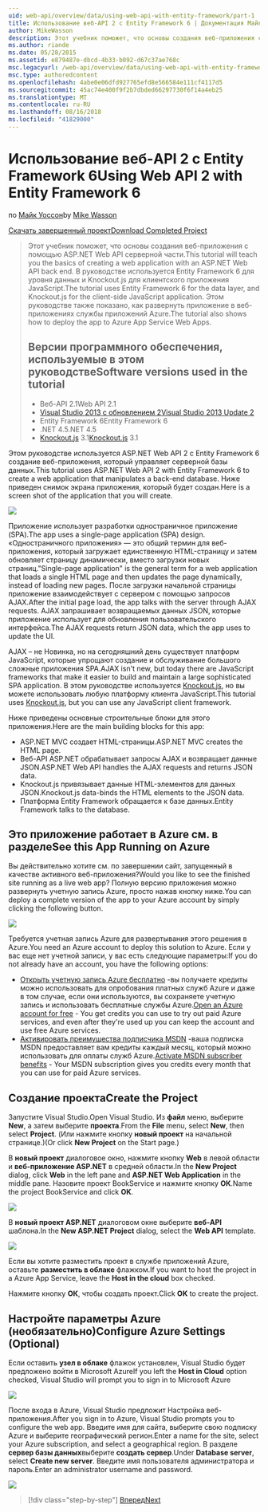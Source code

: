 ```yaml
---
uid: web-api/overview/data/using-web-api-with-entity-framework/part-1
title: Использование веб-API 2 с Entity Framework 6 | Документация Майкрософт
author: MikeWasson
description: Этот учебник поможет, что основы создания веб-приложения с помощью ASP.NET Web API серверной части. В этом руководстве используется Entity Framework 6 для макета данных...
ms.author: riande
ms.date: 05/28/2015
ms.assetid: e879487e-dbcd-4b33-b092-d67c37ae768c
msc.legacyurl: /web-api/overview/data/using-web-api-with-entity-framework/part-1
msc.type: authoredcontent
ms.openlocfilehash: 4abe0e06dfd927765efd8e566584e111cf4117d5
ms.sourcegitcommit: 45ac74e400f9f2b7dbded66297730f6f14a4eb25
ms.translationtype: MT
ms.contentlocale: ru-RU
ms.lasthandoff: 08/16/2018
ms.locfileid: "41829000"
---
```

<a name="using-web-api-2-with-entity-framework-6"></a><span data-ttu-id="f7633-104">Использование веб-API 2 с Entity Framework 6</span><span class="sxs-lookup"><span data-stu-id="f7633-104">Using Web API 2 with Entity Framework 6</span></span>
====================
<span data-ttu-id="f7633-105">по [Майк Уоссон](https://github.com/MikeWasson)</span><span class="sxs-lookup"><span data-stu-id="f7633-105">by [Mike Wasson](https://github.com/MikeWasson)</span></span>

[<span data-ttu-id="f7633-106">Скачать завершенный проект</span><span class="sxs-lookup"><span data-stu-id="f7633-106">Download Completed Project</span></span>](https://github.com/MikeWasson/BookService)

> <span data-ttu-id="f7633-107">Этот учебник поможет, что основы создания веб-приложения с помощью ASP.NET Web API серверной части.</span><span class="sxs-lookup"><span data-stu-id="f7633-107">This tutorial will teach you the basics of creating a web application with an ASP.NET Web API back end.</span></span> <span data-ttu-id="f7633-108">В руководстве используется Entity Framework 6 для уровня данных и Knockout.js для клиентского приложения JavaScript.</span><span class="sxs-lookup"><span data-stu-id="f7633-108">The tutorial uses Entity Framework 6 for the data layer, and Knockout.js for the client-side JavaScript application.</span></span> <span data-ttu-id="f7633-109">Этом руководстве также показано, как развернуть приложение в веб-приложениях службы приложений Azure.</span><span class="sxs-lookup"><span data-stu-id="f7633-109">The tutorial also shows how to deploy the app to Azure App Service Web Apps.</span></span>
> 
> ## <a name="software-versions-used-in-the-tutorial"></a><span data-ttu-id="f7633-110">Версии программного обеспечения, используемые в этом руководстве</span><span class="sxs-lookup"><span data-stu-id="f7633-110">Software versions used in the tutorial</span></span>
> 
> 
> - <span data-ttu-id="f7633-111">Веб-API 2.1</span><span class="sxs-lookup"><span data-stu-id="f7633-111">Web API 2.1</span></span>
> - [<span data-ttu-id="f7633-112">Visual Studio 2013 с обновлением 2</span><span class="sxs-lookup"><span data-stu-id="f7633-112">Visual Studio 2013 Update 2</span></span>](https://www.visualstudio.com/downloads/download-visual-studio-vs)
> - <span data-ttu-id="f7633-113">Entity Framework 6</span><span class="sxs-lookup"><span data-stu-id="f7633-113">Entity Framework 6</span></span>
> - <span data-ttu-id="f7633-114">.NET 4.5</span><span class="sxs-lookup"><span data-stu-id="f7633-114">.NET 4.5</span></span>
> - <span data-ttu-id="f7633-115">[Knockout.js](http://knockoutjs.com/) 3.1</span><span class="sxs-lookup"><span data-stu-id="f7633-115">[Knockout.js](http://knockoutjs.com/) 3.1</span></span>


<span data-ttu-id="f7633-116">Этом руководстве используется ASP.NET Web API 2 с Entity Framework 6 создание веб-приложения, который управляет серверной базы данных.</span><span class="sxs-lookup"><span data-stu-id="f7633-116">This tutorial uses ASP.NET Web API 2 with Entity Framework 6 to create a web application that manipulates a back-end database.</span></span> <span data-ttu-id="f7633-117">Ниже приведен снимок экрана приложения, который будет создан.</span><span class="sxs-lookup"><span data-stu-id="f7633-117">Here is a screen shot of the application that you will create.</span></span>

[![](part-1/_static/image2.png)](part-1/_static/image1.png)

<span data-ttu-id="f7633-118">Приложение использует разработки одностраничное приложение (SPA).</span><span class="sxs-lookup"><span data-stu-id="f7633-118">The app uses a single-page application (SPA) design.</span></span> <span data-ttu-id="f7633-119">«Одностраничного приложения» — это общий термин для веб-приложения, который загружает единственную HTML-страницу и затем обновляет страницу динамически, вместо загрузки новых страниц.</span><span class="sxs-lookup"><span data-stu-id="f7633-119">"Single-page application" is the general term for a web application that loads a single HTML page and then updates the page dynamically, instead of loading new pages.</span></span> <span data-ttu-id="f7633-120">После загрузки начальной страницы приложение взаимодействует с сервером с помощью запросов AJAX.</span><span class="sxs-lookup"><span data-stu-id="f7633-120">After the initial page load, the app talks with the server through AJAX requests.</span></span> <span data-ttu-id="f7633-121">AJAX запрашивает возвращаемых данных JSON, которые приложение использует для обновления пользовательского интерфейса.</span><span class="sxs-lookup"><span data-stu-id="f7633-121">The AJAX requests return JSON data, which the app uses to update the UI.</span></span>

<span data-ttu-id="f7633-122">AJAX – не Новинка, но на сегодняшний день существует платформ JavaScript, которые упрощают создание и обслуживание большого сложные приложения SPA.</span><span class="sxs-lookup"><span data-stu-id="f7633-122">AJAX isn't new, but today there are JavaScript frameworks that make it easier to build and maintain a large sophisticated SPA application.</span></span> <span data-ttu-id="f7633-123">В этом руководстве используется [Knockout.js](http://knockoutjs.com/), но вы можете использовать любую платформу клиента JavaScript.</span><span class="sxs-lookup"><span data-stu-id="f7633-123">This tutorial uses [Knockout.js](http://knockoutjs.com/), but you can use any JavaScript client framework.</span></span>

<span data-ttu-id="f7633-124">Ниже приведены основные строительные блоки для этого приложения.</span><span class="sxs-lookup"><span data-stu-id="f7633-124">Here are the main building blocks for this app:</span></span>

- <span data-ttu-id="f7633-125">ASP.NET MVC создает HTML-страницы.</span><span class="sxs-lookup"><span data-stu-id="f7633-125">ASP.NET MVC creates the HTML page.</span></span>
- <span data-ttu-id="f7633-126">Веб-API ASP.NET обрабатывает запросы AJAX и возвращает данные JSON.</span><span class="sxs-lookup"><span data-stu-id="f7633-126">ASP.NET Web API handles the AJAX requests and returns JSON data.</span></span>
- <span data-ttu-id="f7633-127">Knockout.js привязывает данные HTML-элементов для данных JSON.</span><span class="sxs-lookup"><span data-stu-id="f7633-127">Knockout.js data-binds the HTML elements to the JSON data.</span></span>
- <span data-ttu-id="f7633-128">Платформа Entity Framework обращается к базе данных.</span><span class="sxs-lookup"><span data-stu-id="f7633-128">Entity Framework talks to the database.</span></span>

## <a name="see-this-app-running-on-azure"></a><span data-ttu-id="f7633-129">Это приложение работает в Azure см. в разделе</span><span class="sxs-lookup"><span data-stu-id="f7633-129">See this App Running on Azure</span></span>

<span data-ttu-id="f7633-130">Вы действительно хотите см. по завершении сайт, запущенный в качестве активного веб-приложения?</span><span class="sxs-lookup"><span data-stu-id="f7633-130">Would you like to see the finished site running as a live web app?</span></span> <span data-ttu-id="f7633-131">Полную версию приложения можно развернуть учетную запись Azure, просто нажав кнопку ниже.</span><span class="sxs-lookup"><span data-stu-id="f7633-131">You can deploy a complete version of the app to your Azure account by simply clicking the following button.</span></span>

[![](http://azuredeploy.net/deploybutton.png)](https://azuredeploy.net/?WT.mc_id=deploy_azure_aspnet&repository=https://github.com/tfitzmac/BookService)

<span data-ttu-id="f7633-132">Требуется учетная запись Azure для развертывания этого решения в Azure.</span><span class="sxs-lookup"><span data-stu-id="f7633-132">You need an Azure account to deploy this solution to Azure.</span></span> <span data-ttu-id="f7633-133">Если у вас еще нет учетной записи, у вас есть следующие параметры:</span><span class="sxs-lookup"><span data-stu-id="f7633-133">If you do not already have an account, you have the following options:</span></span>

- <span data-ttu-id="f7633-134">[Открыть учетную запись Azure бесплатно](https://azure.microsoft.com/pricing/free-trial/?WT.mc_id=A443DD604) -вы получаете кредиты можно использовать для опробования платных служб Azure и даже в том случае, если они используются, вы сохраняете учетную запись и использовать бесплатные службы Azure.</span><span class="sxs-lookup"><span data-stu-id="f7633-134">[Open an Azure account for free](https://azure.microsoft.com/pricing/free-trial/?WT.mc_id=A443DD604) - You get credits you can use to try out paid Azure services, and even after they're used up you can keep the account and use free Azure services.</span></span>
- <span data-ttu-id="f7633-135">[Активировать преимущества подписчика MSDN](https://azure.microsoft.com/pricing/member-offers/msdn-benefits-details/?WT.mc_id=A443DD604) -ваша подписка MSDN предоставляет вам кредиты каждый месяц, который можно использовать для оплаты служб Azure.</span><span class="sxs-lookup"><span data-stu-id="f7633-135">[Activate MSDN subscriber benefits](https://azure.microsoft.com/pricing/member-offers/msdn-benefits-details/?WT.mc_id=A443DD604) - Your MSDN subscription gives you credits every month that you can use for paid Azure services.</span></span>

## <a name="create-the-project"></a><span data-ttu-id="f7633-136">Создание проекта</span><span class="sxs-lookup"><span data-stu-id="f7633-136">Create the Project</span></span>

<span data-ttu-id="f7633-137">Запустите Visual Studio.</span><span class="sxs-lookup"><span data-stu-id="f7633-137">Open Visual Studio.</span></span> <span data-ttu-id="f7633-138">Из **файл** меню, выберите **New**, а затем выберите **проекта**.</span><span class="sxs-lookup"><span data-stu-id="f7633-138">From the **File** menu, select **New**, then select **Project**.</span></span> <span data-ttu-id="f7633-139">(Или нажмите кнопку **новый проект** на начальной странице.)</span><span class="sxs-lookup"><span data-stu-id="f7633-139">(Or click **New Project** on the Start page.)</span></span>

<span data-ttu-id="f7633-140">В **новый проект** диалоговое окно, нажмите кнопку **Web** в левой области и **веб-приложение ASP.NET** в средней области.</span><span class="sxs-lookup"><span data-stu-id="f7633-140">In the **New Project** dialog, click **Web** in the left pane and **ASP.NET Web Application** in the middle pane.</span></span> <span data-ttu-id="f7633-141">Назовите проект BookService и нажмите кнопку **ОК**.</span><span class="sxs-lookup"><span data-stu-id="f7633-141">Name the project BookService and click **OK**.</span></span>

[![](part-1/_static/image4.png)](part-1/_static/image3.png)

<span data-ttu-id="f7633-142">В **новый проект ASP.NET** диалоговом окне выберите **веб-API** шаблона.</span><span class="sxs-lookup"><span data-stu-id="f7633-142">In the **New ASP.NET Project** dialog, select the **Web API** template.</span></span>

[![](part-1/_static/image6.png)](part-1/_static/image5.png)

<span data-ttu-id="f7633-143">Если вы хотите разместить проект в службе приложений Azure, оставьте **разместить в облаке** флажком.</span><span class="sxs-lookup"><span data-stu-id="f7633-143">If you want to host the project in a Azure App Service, leave the **Host in the cloud** box checked.</span></span>

<span data-ttu-id="f7633-144">Нажмите кнопку **ОК**, чтобы создать проект.</span><span class="sxs-lookup"><span data-stu-id="f7633-144">Click **OK** to create the project.</span></span>

## <a name="configure-azure-settings-optional"></a><span data-ttu-id="f7633-145">Настройте параметры Azure (необязательно)</span><span class="sxs-lookup"><span data-stu-id="f7633-145">Configure Azure Settings (Optional)</span></span>

<span data-ttu-id="f7633-146">Если оставить **узел в облаке** флажок установлен, Visual Studio будет предложено войти в Microsoft Azure</span><span class="sxs-lookup"><span data-stu-id="f7633-146">If you left the **Host in Cloud** option checked, Visual Studio will prompt you to sign in to Microsoft Azure</span></span>

[![](part-1/_static/image8.png)](part-1/_static/image7.png)

<span data-ttu-id="f7633-147">После входа в Azure, Visual Studio предложит Настройка веб-приложения.</span><span class="sxs-lookup"><span data-stu-id="f7633-147">After you sign in to Azure, Visual Studio prompts you to configure the web app.</span></span> <span data-ttu-id="f7633-148">Введите имя для сайта, выберите свою подписку Azure и выберите географический регион.</span><span class="sxs-lookup"><span data-stu-id="f7633-148">Enter a name for the site, select your Azure subscription, and select a geographical region.</span></span> <span data-ttu-id="f7633-149">В разделе **сервер базы данных**выберите **создать сервер**.</span><span class="sxs-lookup"><span data-stu-id="f7633-149">Under **Database server**, select **Create new server**.</span></span> <span data-ttu-id="f7633-150">Введите имя пользователя администратора и пароль.</span><span class="sxs-lookup"><span data-stu-id="f7633-150">Enter an administrator username and password.</span></span>

[![](part-1/_static/image10.png)](part-1/_static/image9.png)

> [!div class="step-by-step"]
> [<span data-ttu-id="f7633-151">Вперед</span><span class="sxs-lookup"><span data-stu-id="f7633-151">Next</span></span>](part-2.md)
